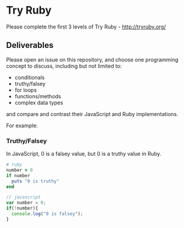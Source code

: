 # Try Ruby

Please complete the first 3 levels of Try Ruby - http://tryruby.org/

## Deliverables

Please open an issue on this repository, and choose one programming concept to discuss, 
including but not limited to:

- conditionals
- truthy/falsey
- for loops
- functions/methods
- complex data types

and compare and contrast their JavaScript and Ruby implementations.

For example:

### Truthy/Falsey

In JavaScript, 0 is a falsey value, but 0 is a truthy value in Ruby.

```rb
# ruby
number = 0
if number
  puts "0 is truthy"
end
```

```js
// javascript
var number = 0;
if(!number){
  console.log("0 is falsey");
}
```

